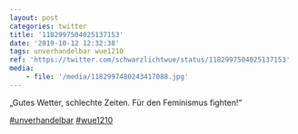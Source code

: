 ```yaml
---
layout: post
categories: twitter
title: '1182997504025137153'
date: '2019-10-12 12:32:38'
tags: unverhandelbar wue1210
ref: 'https://twitter.com/schwarzlichtwue/status/1182997504025137153'
media:
    - file: '/media/1182997480243417088.jpg'
---
```

„Gutes Wetter, schlechte Zeiten. Für den Feminismus fighten!“

[#unverhandelbar](/t/unverhandelbar) [#wue1210](/t/wue1210)  

